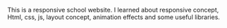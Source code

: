This is a responsive school website. I learned about responsive concept, Html, css, js, layout concept, animation effects and some useful libraries.
